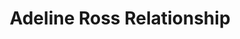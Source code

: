 ---
title: "Adeline Ross Relationship"
layout: category-item
permalink: /category/oc/adeline/relationship/
category: adeline
---